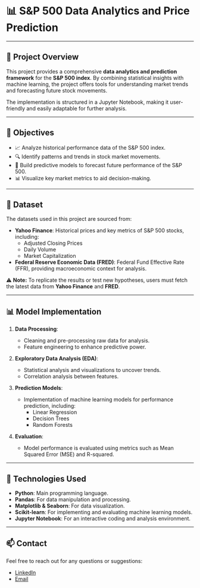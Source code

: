 # 📊 **S&P 500 Data Analytics and Price Prediction**

---

## 📝 **Project Overview**

This project provides a comprehensive **data analytics and prediction framework** for the **S&P 500 index**. By combining statistical insights with machine learning, the project offers tools for understanding market trends and forecasting future stock movements.

The implementation is structured in a Jupyter Notebook, making it user-friendly and easily adaptable for further analysis.

---

## 🎯 **Objectives**

- 📈 Analyze historical performance data of the S&P 500 index.
- 🔍 Identify patterns and trends in stock market movements.
- 🤖 Build predictive models to forecast future performance of the S&P 500.
- 📊 Visualize key market metrics to aid decision-making.

---

## 📂 **Dataset**

The datasets used in this project are sourced from:

- **Yahoo Finance**: Historical prices and key metrics of S&P 500 stocks, including:
  - Adjusted Closing Prices
  - Daily Volume
  - Market Capitalization
- **Federal Reserve Economic Data (FRED)**: Federal Fund Effective Rate (FFR), providing macroeconomic context for analysis.

⚠️ **Note:** To replicate the results or test new hypotheses, users must fetch the latest data from **Yahoo Finance** and **FRED**.

---

## 📊 **Model Implementation**

1. **Data Processing**: 
   - Cleaning and pre-processing raw data for analysis.
   - Feature engineering to enhance predictive power.

2. **Exploratory Data Analysis (EDA)**:
   - Statistical analysis and visualizations to uncover trends.
   - Correlation analysis between features.

3. **Prediction Models**:
   - Implementation of machine learning models for performance prediction, including:
     - Linear Regression
     - Decision Trees
     - Random Forests

4. **Evaluation**:
   - Model performance is evaluated using metrics such as Mean Squared Error (MSE) and R-squared.

---

## 🔧 **Technologies Used**

- **Python**: Main programming language.
- **Pandas**: For data manipulation and processing.
- **Matplotlib & Seaborn**: For data visualization.
- **Scikit-learn**: For implementing and evaluating machine learning models.
- **Jupyter Notebook**: For an interactive coding and analysis environment.

---

## 📫 **Contact**

Feel free to reach out for any questions or suggestions:

- [LinkedIn](https://www.linkedin.com/in/melik-belkhiria)
- [Email](mailto:belkhiria.melik02@gmail.com)
